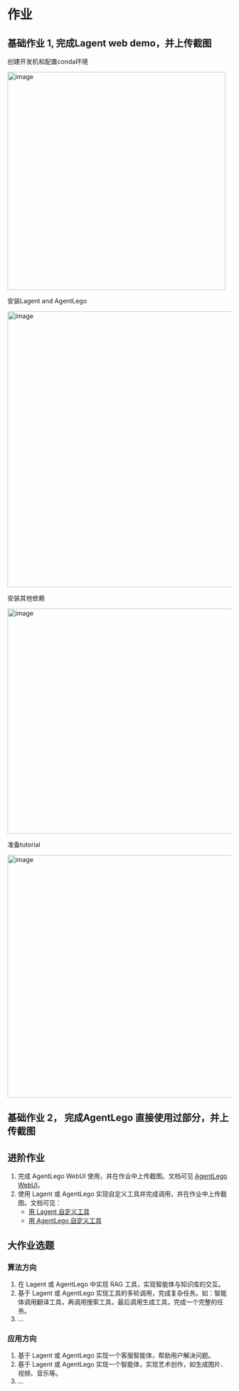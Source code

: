 # 作业


## 基础作业 1, 完成Lagent web demo，并上传截图

创建开发机和配置conda环境

<img width="490" alt="image" src="https://github.com/soloxue/Intern.LLM.training.camp.S2.2024.03/assets/36829965/7ca923bf-e50e-4490-8d72-985d3fc08f9e">

安装Lagent and AgentLego

<img width="620" alt="image" src="https://github.com/soloxue/Intern.LLM.training.camp.S2.2024.03/assets/36829965/df56c7ce-057a-4543-aa84-8172e366a6bf">


安装其他依赖

<img width="506" alt="image" src="https://github.com/soloxue/Intern.LLM.training.camp.S2.2024.03/assets/36829965/bdc21dd8-ebe3-4ea8-965d-4ec3838744ad">


准备tutorial

<img width="545" alt="image" src="https://github.com/soloxue/Intern.LLM.training.camp.S2.2024.03/assets/36829965/e9d949c2-43b6-4174-9da0-04dcb5a3f2ab">


## 基础作业 2， 完成AgentLego 直接使用过部分，并上传截图



   
## 进阶作业

1. 完成 AgentLego WebUI 使用，并在作业中上传截图。文档可见 [AgentLego WebUI](agentlego.md#2-作为智能体工具使用)。
2. 使用 Lagent 或 AgentLego 实现自定义工具并完成调用，并在作业中上传截图。文档可见：
   - [用 Lagent 自定义工具](lagent.md#2-用-lagent-自定义工具)
   - [用 AgentLego 自定义工具](agentlego.md#3-用-agentlego-自定义工具)

## 大作业选题

### 算法方向

1. 在 Lagent 或 AgentLego 中实现 RAG 工具，实现智能体与知识库的交互。
2. 基于 Lagent 或 AgentLego 实现工具的多轮调用，完成复杂任务。如：智能体调用翻译工具，再调用搜索工具，最后调用生成工具，完成一个完整的任务。
3. ...

### 应用方向

1. 基于 Lagent 或 AgentLego 实现一个客服智能体，帮助用户解决问题。
2. 基于 Lagent 或 AgentLego 实现一个智能体，实现艺术创作，如生成图片、视频、音乐等。
3. ...
